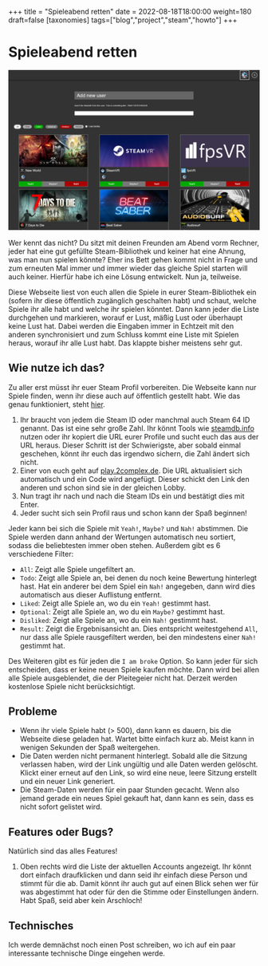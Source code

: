 +++
title = "Spieleabend retten"
date = 2022-08-18T18:00:00
weight=180
draft=false
[taxonomies]
tags=["blog","project","steam","howto"]
+++

# Spieleabend retten

![Übersichtsseite](page.png)

Wer kennt das nicht? Du sitzt mit deinen Freunden am Abend vorm Rechner, jeder hat eine gut
gefüllte Steam-Bibliothek und keiner hat eine Ahnung, was man nun spielen könnte? Eher ins Bett
gehen kommt nicht in Frage und zum erneuten Mal immer und immer wieder das gleiche Spiel starten
will auch keiner. Hierfür habe ich eine Lösung entwickelt. Nun ja, teilweise.

Diese Webseite liest von euch allen die Spiele in eurer Steam-Bibliothek ein (sofern ihr diese
öffentlich zugänglich geschalten habt) und schaut, welche Spiele ihr alle habt und welche ihr
spielen könntet. Dann kann jeder die Liste durchgehen und markieren, worauf er Lust, mäßig Lust
oder überhaupt keine Lust hat. Dabei werden die Eingaben immer in Echtzeit mit den anderen
synchronisiert und zum Schluss kommt eine Liste mit Spielen heraus, worauf ihr alle Lust habt.
Das klappte bisher meistens sehr gut.

## Wie nutze ich das?

Zu aller erst müsst ihr euer Steam Profil vorbereiten. Die Webseite kann nur Spiele finden, wenn
ihr diese auch auf öffentlich gestellt habt. Wie das genau funktioniert, steht
[hier](https://help.steampowered.com/de/faqs/view/588C-C67D-0251-C276).

1. Ihr braucht von jedem die Steam ID oder manchmal auch Steam 64 ID genannt. Das ist eine sehr
    große Zahl. Ihr könnt Tools wie [steamdb.info](https://steamdb.info) nutzen oder ihr kopiert
    die URL eurer Profile und sucht euch das aus der URL heraus. Dieser Schritt ist der
    Schwierigste, aber sobald einmal geschehen, könnt ihr euch das irgendwo sichern, die Zahl
    ändert sich nicht.
2. Einer von euch geht auf [play.2complex.de](https://play.2complex.de/). Die URL aktualisiert
    sich automatisch und ein Code wird angefügt. Dieser schickt den Link den anderen und schon
    sind sie in der gleichen Lobby.
3. Nun tragt ihr nach und nach die Steam IDs ein und bestätigt dies mit Enter.
4. Jeder sucht sich sein Profil raus und schon kann der Spaß beginnen!

Jeder kann bei sich die Spiele mit `Yeah!`, `Maybe?` und `Nah!` abstimmen. Die Spiele werden dann
anhand der Wertungen automatisch neu sortiert, sodass die beliebtesten immer oben stehen.
Außerdem gibt es 6 verschiedene Filter:

- `All`: Zeigt alle Spiele ungefiltert an.
- `Todo`: Zeigt alle Spiele an, bei denen du noch keine Bewertung hinterlegt hast. Hat ein anderer
    bei dem Spiel ein `Nah!` angegeben, dann wird dies automatisch aus dieser Auflistung entfernt.
- `Liked`: Zeigt alle Spiele an, wo du ein `Yeah!` gestimmt hast.
- `Optional`: Zeigt alle Spiele an, wo du ein `Maybe?` gestimmt hast.
- `Disliked`: Zeigt alle Spiele an, wo du ein `Nah!` gestimmt hast.
- `Result`: Zeigt die Ergebnisansicht an. Dies entspricht weitestgehend `All`, nur dass alle Spiele
    rausgefiltert werden, bei den mindestens einer `Nah!` gestimmt hat.

Des Weiteren gibt es für jeden die `I am broke` Option. So kann jeder für sich entscheiden, dass er
keine neuen Spiele kaufen möchte. Dann wird bei allen alle Spiele ausgeblendet, die der Pleitegeier
nicht hat. Derzeit werden kostenlose Spiele nicht berücksichtigt.

## Probleme

- Wenn ihr viele Spiele habt (> 500), dann kann es dauern, bis die Webseite diese geladen hat.
    Wartet bitte einfach kurz ab. Meist kann in wenigen Sekunden der Spaß weitergehen.
- Die Daten werden nicht permanent hinterlegt. Sobald alle die Sitzung verlassen haben, wird der
    Link ungültig und alle Daten werden gelöscht. Klickt einer erneut auf den Link, so wird eine
    neue, leere Sitzung erstellt und ein neuer Link generiert.
- Die Steam-Daten werden für ein paar Stunden gecacht. Wenn also jemand gerade ein neues Spiel
    gekauft hat, dann kann es sein, dass es nicht sofort gelistet wird.

## Features oder Bugs?

Natürlich sind das alles Features!

1. Oben rechts wird die Liste der aktuellen Accounts angezeigt. Ihr könnt dort einfach draufklicken
    und dann seid ihr einfach diese Person und stimmt für die ab. Damit könnt ihr auch gut auf
    einen Blick sehen wer für was abgestimmt hat oder für den die Stimme oder Einstellungen
    ändern. Habt Spaß, seid aber kein Arschloch!

## Technisches

Ich werde demnächst noch einen Post schreiben, wo ich auf ein paar interessante technische Dinge
eingehen werde.
